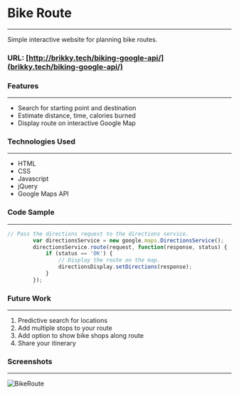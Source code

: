 # Bike Route
___
Simple interactive website for planning bike routes.

### URL: [http://brikky.tech/biking-google-api/](brikky.tech/biking-google-api/)

### Features
___
* Search for starting point and destination
* Estimate distance, time, calories burned
* Display route on interactive Google Map

### Technologies Used
____
- HTML
- CSS
- Javascript
- jQuery
- Google Maps API

### Code Sample
___
```JavaScript
// Pass the directions request to the directions service.
        var directionsService = new google.maps.DirectionsService();
        directionsService.route(request, function(response, status) {
            if (status == 'OK') {
                // Display the route on the map.
                directionsDisplay.setDirections(response);
            }
        });
```

### Future Work
___
1. Predictive search for locations
2. Add multiple stops to your route
3. Add option to show bike shops along route
4. Share your itinerary

### Screenshots
___
![BikeRoute](http://i.imgur.com/Ekv5OTd.png)

